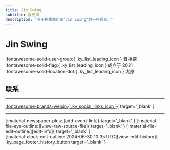 ```yaml
---
title: Jin Swing
subtitle: 晋摇摆
description: "关于摇摆舞组织“Jin Swing”的一些信息。"
---
```


# Jin Swing

:fontawesome-solid-user-group:{ .ky_list_leading_icon } 晋摇摆  
:fontawesome-solid-flag:{ .ky_list_leading_icon } 成立于 2021  
:fontawesome-solid-location-dot:{ .ky_list_leading_icon } 太原  


## 联系


---

 [:fontawesome-brands-weixin:{ .ky_social_links_icon }](# "晋摇摆JinSwing"){ target='_blank' }

---

<div class="ky_page_footer" markdown>
<div class="ky_page_footer_trailing" markdown="span">
[:material-newspaper-plus:][add-event-link]{ target='_blank' }
[:material-file-eye-outline:][view-raw-source-file]{ target='_blank' }
[:material-file-edit-outline:][edit-info]{ target='_blank' }
</div>
<div class="ky_page_footer_leading" markdown="span">
[:material-clock-edit-outline: 2024-06-30 10:35 UTC][view-edit-history]{ .ky_page_footer_history_button target='_blank' }
</div>
</div>

[add-event-link]: https://github.com/swingdance/events/issues/new?assignees=&labels=add+event&projects=&template=02-add_entity.yml&title=%5Bcn%5D%20%3CName%3E&region=cn&province=Shanxi&city=Taiyuan&org_id=jin-swing "添加活动"
[view-raw-source-file]: https://github.com/swingdance/orgs/blob/main/cn/jin-swing.json "查看原始源文件"
[edit-info]: https://github.com/swingdance/orgs/issues/new?assignees=&labels=update+org&projects=&template=03-update_entity.yml&title=%5Bcn%5D%20Jin%20Swing&region=cn&id=jin-swing&name=Jin%20Swing "编辑信息"

[view-edit-history]: https://github.com/swingdance/orgs/commits/main/cn/jin-swing.json "查看编辑历史"
